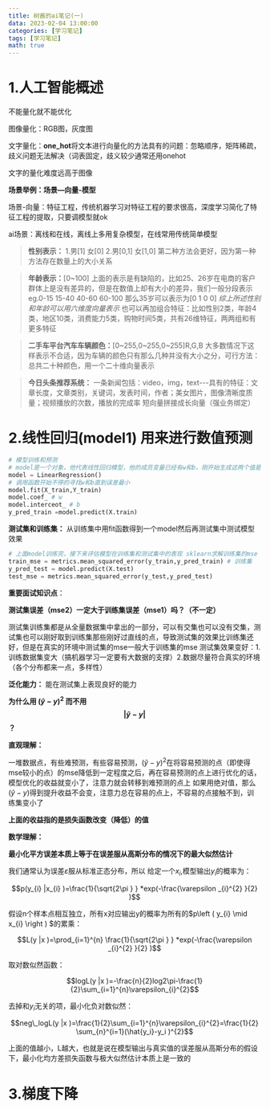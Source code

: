 ```yaml
---
title: 树酱的ai笔记(一)
data: 2023-02-04 13:00:00
categories: [学习笔记]
tags: [学习笔记]
math: true
---
```


# 1.人工智能概述

不能量化就不能优化

图像量化：RGB图，灰度图

文字量化：**one_hot**将文本进行向量化的方法具有的问题：忽略顺序，矩阵稀疏，歧义问题无法解决（词表固定，歧义较少通常还用onehot

文字的量化难度远高于图像

**场景举例：场景—向量-模型**

场景-向量：特征工程，传统机器学习对特征工程的要求很高，深度学习简化了特征工程的提取，只要调模型就ok

ai场景：离线和在线，离线上多用复杂模型，在线常用传统简单模型


>**性别表示：** 1.男[1] 女[0] 2.男[0,1] 女[1,0]
第二种方法会更好，因为第一种方法存在数量上的大小关系

>**年龄表示：**[0~100]
上面的表示是有缺陷的，比如25、26岁在电商的客户群体上是没有差异的，但是在数值上却有大小的差异，我们一般分段表示 eg.0-15 15-40 40-60 60-100 那么35岁可以表示为[0 1 0 0]
*综上所述性别和年龄可以用六维度向量表示*
也可以再加组合特征：比如性别2类，年龄4类，地区10类，消费能力5类，购物时间5类，共有26维特征，两两组和有更多特征

>**二手车平台汽车车辆颜色：**[0~255,0~255,0~255]R,G,B
大多数情况下这样表示不合适，因为车辆的颜色只有那么几种并没有大小之分，可行方法：总共二十种颜色，用一个二十维向量表示

>**今日头条推荐系统：**
一条新闻包括：video，img，text---具有的特征：文章长度，文章类别，关键词，发表时间，作者；美女图片，图像清晰度质量；视频播放的次数，播放的完成率
短向量拼接成长向量（强业务绑定）

# 2.线性回归(model1) 用来进行数值预测
 
```python   
# 模型训练和预测
# model是一个对象，他代表线性回归模型，他的成员变量已经有w和b，刚开始生成这两个值是随机的
model = LinearRegression()
# 调用函数开始不停的寻找w和b直到误差最小
model.fit(X_train,Y_train)  
model.coef_ # w
model.interceot_ # b
y_pred_train =model.predict(X.train)
```

**测试集和训练集：** 从训练集中用fit函数得到一个model然后再测试集中测试模型效果


```python
# 上面model训练完，接下来评估模型在训练集和测试集中的表现 sklearn求解训练集的mse（只有相对意义没有绝对意义，数量级不同会影响mse的大小）
train_mse = metrics.mean_squared_error(y_train,y_pred_train) # 训练集
y_pred_test = model.predict(X.test)
test_mse = metrics.mean_squared_error(y_test,y_pred_test)
```
**重要面试知识点**：

**测试集误差（mse2）一定大于训练集误差（mse1）吗？（不一定）**

测试集训练集都是从全量数据集中拿出的一部分，可以有交集也可以没有交集，测试集也可以刚好取到训练集那些刚好过直线的点，导致测试集的效果比训练集还好，但是在真实的环境中测试集的mse一般大于训练集的mse
测试集效果变好：1.训练数据集变大（搞机器学习一定要有大数据的支撑）2.数据尽量符合真实的环境（各个分布都来一点，多样性）

**泛化能力：** 能在测试集上表现良好的能力

**为什么用 $(\hat{y}-y )^{2}$ 而不用 $$\left | \hat{y} - y   \right | $$ ？**


**直观理解：**

一堆数据点，有些难预测，有些容易预测，$(\hat{y}-y)^{2}$在将容易预测的点（即使得mse较小的点）的mse降低到一定程度之后，再在容易预测的点上进行优化的话，模型优化的收益就变小了，注意力就会转移到难预测的点上
如果用绝对值，那么$(\hat{y}-y )$得到提升收益不会变，注意力总在容易的点上，不容易的点接触不到，训练集变小了

**上面的收益指的是损失函数改变（降低）的值**


**数学理解：**

**最小化平方误差本质上等于在误差服从高斯分布的情况下的最大似然估计**

我们通常认为误差$\varepsilon$服从标准正态分布，所以
给定一个$x_i$,模型输出$y_i$的概率为：

$$p(y_{i} |x_{i} )=\frac{1}{\sqrt{2\pi } } *exp(-\frac{\varepsilon _{i}^{2} }{2} )$$

假设n个样本点相互独立，所有x对应输出y的概率为所有的$p\left ( y_{i} \mid x_{i}  \right ) $的累乘：

$$L(y |x )=\prod_{i=1}^{n} \frac{1}{\sqrt{2\pi } } *exp(-\frac{\varepsilon _{i}^{2} }{2} )$$

取对数似然函数：

$$logL(y |x )=-\frac{n}{2}log2\pi-\frac{1}{2}\sum_{i=1}^{n}\varepsilon_{i}^{2}$$

去掉和$y_i$无关的项，最小化负对数似然：

$$neg\_logL(y |x )=\frac{1}{2}\sum_{i=1}^{n}\varepsilon_{i}^{2}=\frac{1}{2} \sum_{n}^{i=1}(\hat{y_i}-y_i )^{2}$$

上面的值越小，L越大，也就是说在模型输出与真实值的误差服从高斯分布的假设下，最小化均方差损失函数与极大似然估计本质上是一致的
# 3.梯度下降
